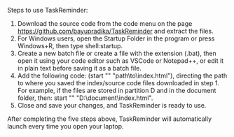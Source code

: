 Steps to use TaskReminder:

1. Download the source code from the code menu on the page https://github.com/bayupradika/TaskReminder and extract the files.
2. For Windows users, open the Startup Folder in the program or press Windows+R, then type shell:startup.
3. Create a new batch file or create a file with the extension (.bat), then open it using your code editor such as VSCode or Notepad++, or edit it in plain text before saving it as a batch file.
4. Add the following code: (start "" "path\to\index.html"), directing the path to where you saved the index/source code files downloaded in step 1. For example, if the files are stored in partition D and in the document folder, then: start "" "D:\document\index.html".
5. Close and save your changes, and TaskReminder is ready to use.

After completing the five steps above, TaskReminder will automatically launch every time you open your laptop.
